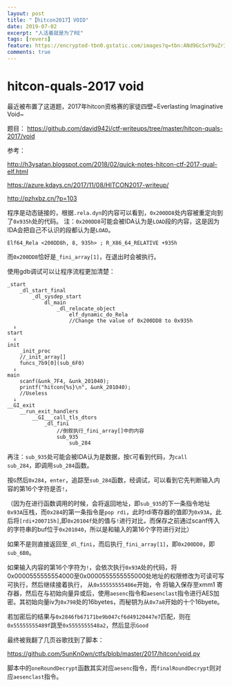 ```yaml
---
layout: post
title: "【hitcon2017】VOID"
date: 2019-07-02
excerpt: "人活着就是为了RE"
tags: [revers]
feature: https://encrypted-tbn0.gstatic.com/images?q=tbn:ANd9GcSxY9uZrIg3c_k9KTMIWvhWH8brtQH569QRuSc-N7y1YEV-dUqp
comments: true
---
```


# hitcon-quals-2017 void

最近被布置了这道题，2017年hitcon资格赛的家徒四壁~Everlasting Imaginative Void~

题目：
https://github.com/david942j/ctf-writeups/tree/master/hitcon-quals-2017/void

参考：

http://h3ysatan.blogspot.com/2018/02/quick-notes-hitcon-ctf-2017-qual-elf.html

https://azure.kdays.cn/2017/11/08/HITCON2017-writeup/

http://pzhxbz.cn/?p=103

程序是动态链接的，根据``.rela.dyn``的内容可以看到，``0x200DD8``处内容被重定向到了``0x935h``处的代码。
注：``0x200DD8``可能会被IDA认为是``LOAD``段的内容，这是因为IDA会把自己不认识的段都认为是``LOAD``。

```
Elf64_Rela <200DD8h, 8, 935h> ; R_X86_64_RELATIVE +935h
```

而``0x200DD8``恰好是``_fini_array[1]``，在退出时会被执行。


使用gdb调试可以让程序流程更加清楚：


```
_start 
	_dl_start_final
		_dl_sysdep_start
			dl_main
				_dl_relocate_object
					elf_dynamic_do_Rela
					//Change the value of 0x200DD8 to 0x935h
  ↓
start
  ↓
init
	_init_proc
	//_init_array[]
	funcs_7b9[0](sub_6F0)	
  ↓
main
	scanf(&unk_7F4, &unk_201040);
	printf("hitcon{%s}\n", &unk_201040);
	//Useless
  ↓
__GI_exit
	__run_exit_handlers
		__GI___call_tls_dtors
			_dl_fini
				//倒叙执行_fini_array[]中的内容
				sub_935
					sub_284
```

再注：``sub_935``处可能会被IDA认为是数据，按``C``可看到代码，为``call    sub_284``，即调用``sub_284``函数。

按``G``然后``0x284``，``enter``，追踪至``sub_284``函数，经调试，可以看到它先判断输入内容的第16个字符是否``!``，

（因为在进行函数调用的时候，会将返回地址，即``sub_935``的下一条指令地址``0x93A``压栈，而``0x284``的第一条指令是``pop rdi``，此时rdi寄存器的值即为``0x93A``，此后将``[rdi+200715h]``,即``0x20104f``处的值与``!``进行对比，而保存之前通过scanf传入的字符串的buf位于``0x201040``，所以是和输入的第16个字符进行对比）

如果不是则直接返回至``_dl_fini``，而后执行``_fini_array[1]``，即``0x200DD0``，即``sub_6B0``。

如果输入内容的第16个字符为``!``，会依次执行``0x93A``处的代码，将0x0000555555554000至0x0000555555555000处地址的权限修改为可读可写可执行，然后继续接着执行，
从``0x55555555486e``开始，令
将输入保存至xmm1 寄存器，然后在与初始向量异或后，使用``aesenc``指令和``aesenclast``指令进行AES加密。其初始向量iv为``0x798``处的16byetes，而秘钥为从``0x7a8``开始的十个16byete。

若加密后的结果与``0x2846fb67171be9b047cf6d49120447e7``匹配，则在``0x55555555489f``跳至``0x5555555548a2``，然后显示``Good``

最终被我翻了几页谷歌找到了脚本：

https://github.com/5unKn0wn/ctfs/blob/master/2017/hitcon/void.py

脚本中的``oneRoundDecrypt``函数其实对应``aesenc``指令，而``finalRoundDecrypt``则对应``aesenclast``指令。
